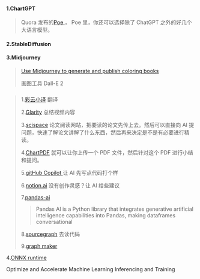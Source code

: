 #### 1.ChartGPT

> Quora 发布的[Poe ](https://poe.com/login?redirect_url=%2F) ， Poe 里，你还可以选择除了 ChatGPT 之外的好几个大语言模型。

#### 2.StableDiffusion



#### 3.Midjourney



> [Use Midjourney to generate and publish coloring books](https://aituts.com/ai-generated-coloring-books/)
>
> 画图工具 Dall-E 2 

### 





> 1.[彩云小译](https://fanyi.caiyunapp.com/#/)  翻译
>
> 2.[Glarity](https://chrome.google.com/webstore/detail/chatgpt-glarity-summarize/cmnlolelipjlhfkhpohphpedmkfbobjc/related) 总结视频内容
>
> 3.[scispace](https://typeset.io/) 论文阅读网站，把要读的论文先传上去。然后可以直接向 AI 提问题，快速了解论文讲解了什么东西，然后再来决定是不是有必要进行精读。
>
> 4.[ChartPDF](https://www.chatpdf.com/)   就可以让你上传一个 PDF 文件，然后针对这个 PDF 进行小结和提问。
>
> 5.[gitHub Copilot ](https://github.com/features/copilot)  让 AI 先写点代码打个样
>
> 6.[notion.ai](https://www.notion.so/product/ai)  没有创作灵感？让 AI 给些建议
>
> 7.[pandas-ai](https://github.com/gventuri/pandas-ai/tree/main) 
>
> > Pandas AI is a Python library that integrates generative artificial intelligence capabilities into Pandas, making dataframes conversational
>
> 8.[sourcegraph](https://about.sourcegraph.com/) 去读代码
>
> 9.[graph maker](https://www.canva.com/graphs/)

4.[ONNX runtime](https://onnxruntime.ai/)

Optimize and Accelerate Machine Learning Inferencing and Training

